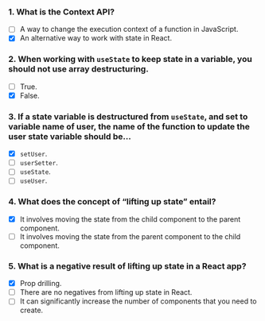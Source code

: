 ### 1. What is the Context API?

- [ ] A way to change the execution context of a function in JavaScript.
- [x] An alternative way to work with state in React.

### 2. When working with `useState` to keep state in a variable, you should not use array destructuring.

- [ ] True.
- [x] False.

### 3. If a state variable is destructured from `useState`, and set to variable name of user, the name of the function to update the user state variable should be...

- [x] `setUser`.
- [ ] `userSetter`.
- [ ] `useState`.
- [ ] `useUser`.

### 4. What does the concept of “lifting up state” entail?

- [x] It involves moving the state from the child component to the parent component.
- [ ] It involves moving the state from the parent component to the child component.

### 5. What is a negative result of lifting up state in a React app?

- [x] Prop drilling.
- [ ] There are no negatives from lifting up state in React.
- [ ] It can significantly increase the number of components that you need to create.
